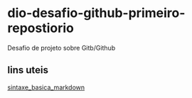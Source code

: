 # dio-desafio-github-primeiro-repostiorio
Desafio de projeto sobre Gitb/Github
## lins uteis
[sintaxe_basica_markdown](https://www.markdownguide.org/getting-started/)
